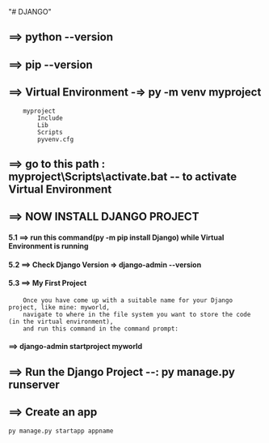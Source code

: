"# DJANGO" 

## ==> python --version
## ==> pip --version
## ==> Virtual Environment -=> py -m venv myproject
        myproject 
            Include
            Lib
            Scripts
            pyvenv.cfg
## ==> go to this path : myproject\Scripts\activate.bat -- to activate Virtual Environment
## ==> NOW INSTALL DJANGO PROJECT
####     5.1 ==> run this command(py -m pip install Django) while Virtual Environment is running
####     5.2 ==> Check Django Version => django-admin --version
####     5.3 ==> My First Project
        Once you have come up with a suitable name for your Django project, like mine: myworld, 
        navigate to where in the file system you want to store the code (in the virtual environment), 
        and run this command in the command prompt: 
####    ==> django-admin startproject myworld
## ==> Run the Django Project --: py manage.py runserver

## ==> Create an app
    py manage.py startapp appname
    
